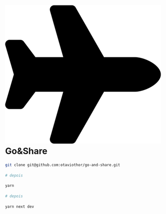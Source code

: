 # ![G&S Logo](public/assets/svg/logo.svg) Go&Share

```bash
git clone git@github.com:otaviothor/go-and-share.git

# depois

yarn

# depois

yarn next dev
```